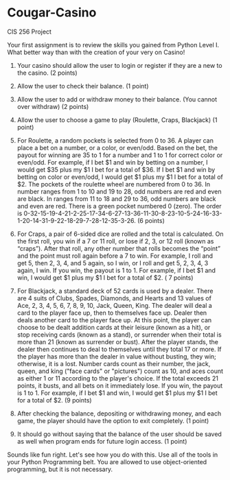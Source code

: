 # Cougar-Casino
CIS 256 Project

Your first assignment is to review the skills you gained from Python Level I. What better way than with the creation of your very on Casino!

1. Your casino should allow the user to login or register if they are a new to the casino. (2 points)

2. Allow the user to check their balance. (1 point)

3. Allow the user to add or withdraw money to their balance. (You cannot over withdraw) (2 points)

4. Allow the user to choose a game to play (Roulette, Craps, Blackjack) (1 point)

5. For Roulette, a random pockets is selected from 0 to 36. A player can place a bet on a number, or a color, or even/odd. Based on the bet, the payout for winning are 35 to 1 for a number and 1 to 1 for correct color or even/odd. For example, if I bet $1 and win by betting on a number, I would get $35 plus my $1 I bet for a total of $36. If I bet $1 and win by betting on color or even/odd, I would get $1 plus my $1 I bet for a total of $2. The pockets of the roulette wheel are numbered from 0 to 36. In number ranges from 1 to 10 and 19 to 28, odd numbers are red and even are black. In ranges from 11 to 18 and 29 to 36, odd numbers are black and even are red. There is a green pocket numbered 0 (zero). The order is 0-32-15-19-4-21-2-25-17-34-6-27-13-36-11-30-8-23-10-5-24-16-33-1-20-14-31-9-22-18-29-7-28-12-35-3-26.  (6 points)

6. For Craps, a pair of 6-sided dice are rolled and the total is calculated. On the first roll, you win if a 7 or 11 roll, or lose if 2, 3, or 12 roll (known as “craps”). After that roll, any other number that rolls becomes the “point” and the point must roll again before a 7 to win. For example, I roll and get 5, then 2, 3, 4, and 5 again, so I win, or I roll and get 5, 2, 3, 4, 3 again, I win. If you win, the payout is 1 to 1. For example, if I bet $1 and win, I would get $1 plus my $1 I bet for a total of $2. ( 7 points)

7. For Blackjack, a standard deck of 52 cards is used by a dealer. There are 4 suits of Clubs, Spades, Diamonds, and Hearts and 13 values of Ace, 2, 3, 4, 5, 6, 7, 8, 9, 10, Jack, Queen, King. The dealer will deal a card to the player face up, then to themselves face up. Dealer then deals another card to the player face up. At this point, the player can choose to be dealt addition cards at their leisure (known as a hit), or stop receiving cards (known as a stand), or surrender when their total is more than 21 (known as surrender or bust). After the player stands, the dealer then continues to deal to themselves until they total 17 or more. If the player has more than the dealer in value without busting, they win; otherwise, it is a lost. Number cards count as their number, the jack, queen, and king ("face cards" or "pictures") count as 10, and aces count as either 1 or 11 according to the player's choice. If the total exceeds 21 points, it busts, and all bets on it immediately lose. If you win, the payout is 1 to 1. For example, if I bet $1 and win, I would get $1 plus my $1 I bet for a total of $2. (9 points)

8. After checking the balance, depositing or withdrawing money, and each game, the player should have the option to exit completely. (1 point)

9. It should go without saying that the balance of the user should be saved as well when program ends for future login access. (1 point)

Sounds like fun right. Let's see how you do with this. Use all of the tools in your Python Programming belt. You are allowed to use object-oriented programming, but it is not necessary. 
